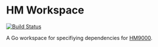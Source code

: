 # HM Workspace

[![Build Status](https://travis-ci.org/hjinkim-cf1/hm-workspace.png)](https://travis-ci.org/hjinkim-cf1/hm-workspace)

A Go workspace for specifiying dependencies for [HM9000](http://github.com/cloudfoundry/hm9000).


